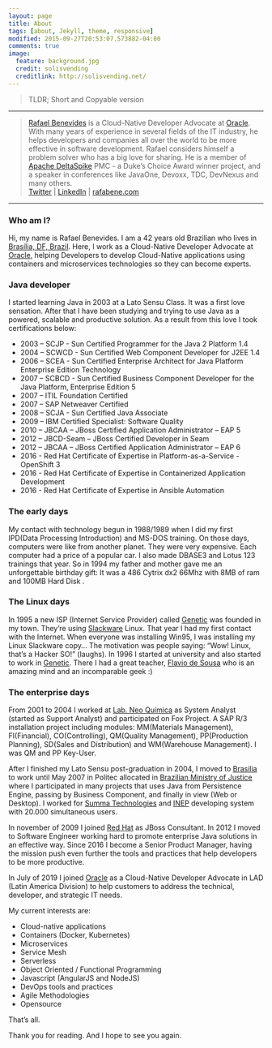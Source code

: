 ```yaml
---
layout: page
title: About
tags: [about, Jekyll, theme, responsive]
modified: 2015-09-27T20:53:07.573882-04:00
comments: true
image:
  feature: background.jpg
  credit: solisvending
  creditlink: http://solisvending.net/
---
```


> TLDR; Short and Copyable version
--------------------------------
> [Rafael Benevides]((http://twitter.com/rafabene)) is a Cloud-Native Developer Advocate at [Oracle](http://www.oracle.com). 
With many years of experience in several fields of the IT industry, he helps developers and companies all over the 
world to be more effective in software development. Rafael considers himself a problem solver who has a big love for sharing.
He is a member of [Apache DeltaSpike](http://deltaspike.apache.org) PMC - a Duke’s Choice Award winner project, 
and a speaker in conferences like JavaOne, Devoxx, TDC, DevNexus and many others.  
[Twitter](http://twitter.com/rafabene)
| [LinkedIn](https://www.linkedin.com/in/rafaelbenevides)
| [rafabene.com](http://rafabene.com)

<hr>

### Who am I?

Hi, my name is Rafael Benevides. I am a 42 years old Brazilian who lives in [Brasília, DF, Brazil](https://www.google.com/maps/place/Bras%C3%ADlia+-+Brasilia,+Federal+District/). Here, I work as a Cloud-Native Developer Advocate at [Oracle](http://www.oracle.com), helping Developers to develop Cloud-Native applications using containers and microservices technologies so they can become experts.


### Java developer
I started learning Java in 2003 at a Lato Sensu Class. It was a first love sensation. After that I have been studying and trying to use Java as a powered, scalable and productive solution. As a result from this love I took certifications below:

- 2003 – SCJP - Sun Certified Programmer for the Java 2 Platform 1.4
- 2004 – SCWCD - Sun Certified Web Component Developer for J2EE 1.4
- 2006 – SCEA - Sun Certified Enterprise Architect for Java Platform Enterprise Edition Technology
- 2007 – SCBCD - Sun Certified Business Component Developer for the Java Platform, Enterprise Edition 5
- 2007 – ITIL Foundation Certified
- 2007 – SAP Netweaver Certified
- 2008 – SCJA - Sun Certified Java Associate
- 2009 – IBM Certified Specialist: Software Quality
- 2010 – JBCAA – JBoss Certified Application Administrator – EAP 5
- 2012 – JBCD-Seam – JBoss Certified Developer in Seam
- 2012 – JBCAA – JBoss Certified Application Administrator – EAP 6
- 2016 - Red Hat Certificate of Expertise in Platform-as-a-Service - OpenShift 3
- 2016 - Red Hat Certificate of Expertise in Containerized Application Development
- 2016 - Red Hat Certificate of Expertise in Ansible Automation

### The early days

My contact with technology begun in 1988/1989 when I did my first IPD(Data Processing Introduction) and MS-DOS training. On those days, computers were like from another planet. They were very expensive. Each computer had a price of a popular car. I also made DBASE3 and Lotus 123 trainings that year. So in 1994 my father and mother gave me an unforgettable birthday gift: It was a 486 Cytrix dx2 66Mhz with 8MB of ram and 100MB Hard Disk .

### The Linux days

In 1995 a new ISP (Internet Service Provider) called [Genetic](http://www.genetic.com.br/) was founded in my town. They’re using [Slackware](http://www.slackware.com/) Linux. That year I had my first contact with the Internet. When everyone was installing Win95, I was installing my Linux Slackware copy… The motivation was people saying: “Wow! Linux, that’s a Hacker SO!” (laughs). In 1996 I started at university and also started to work in [Genetic](http://www.genetic.com.br/). There I had a great teacher, [Flavio de Sousa](http://flaviodesousa.com/) who is an amazing mind and an incomparable geek :)

### The enterprise days
From 2001 to 2004 I worked at [Lab. Neo Química](http://www.neoquimica.com.br/) as System Analyst (started as Support Analyst) and participated on Fox Project. A SAP R/3 installation project including modules: MM(Materials Management), FI(Financial), CO(Controlling), QM(Quality Management), PP(Production Planning), SD(Sales and Distribution) and WM(Warehouse Management). I was QM and PP Key-User.

After I finished my Lato Sensu post-graduation in 2004, I moved to [Brasilia](https://www.google.com/maps/place/Brasília+-+Federal+District,+Brazil/) to  work until May 2007 in Politec allocated in [Brazilian Ministry of Justice](http://www.justica.gov.br/) where I participated in many projects that uses Java from Persistence Engine, passing by Business Component, and finally in view (Web or Desktop).
I worked for [Summa Technologies](http://www.summa-tech.com/) and [INEP](http://www.inep.gov.br/) developing system with 20.000 simultaneous users.

In november of 2009 I joined [Red Hat](http://www.redhat.com/en) as JBoss Consultant. In 2012 I moved to Software Engineer working hard to promote enterprise Java solutions in an effective way. Since 2016 I become a Senior Product Manager, having the mission push even further the tools and practices that help developers to be more productive.

In July of 2019 I joined [Oracle](http://www.oracle.com) as a Cloud-Native Developer Advocate in LAD (Latin America Division) to help customers to address the technical, developer, and strategic IT needs.

My current interests are:

- Cloud-native applications
- Containers (Docker, Kubernetes) 
- Microservices
- Service Mesh
- Serverless
- Object Oriented / Functional Programming
- Javascript (AngularJS and NodeJS)
- DevOps tools and practices
- Agile Methodologies
- Opensource

That’s all.

Thank you for reading. And I hope to see you again.
